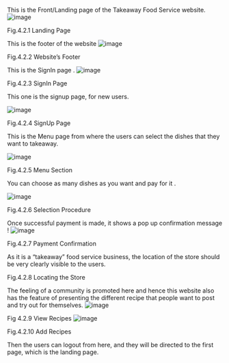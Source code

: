 This is the Front/Landing page of the Takeaway Food Service website.
![image](https://github.com/Srishti003/TakeAwayFoodService/assets/90563430/837a0e77-e52c-4103-a118-707273a2e679)

 
Fig.4.2.1  Landing Page







This is the footer of the website
![image](https://github.com/Srishti003/TakeAwayFoodService/assets/90563430/4d090206-cc40-47ee-9d29-4d871fc43345)

 
Fig.4.2.2  Website’s  Footer








This is the SignIn page .
![image](https://github.com/Srishti003/TakeAwayFoodService/assets/90563430/b6fc9a40-6ae9-4df2-a703-8a7b2db1444b)

 
Fig.4.2.3  SignIn Page








This one is the signup page, for new users.

 ![image](https://github.com/Srishti003/TakeAwayFoodService/assets/90563430/eeda0dd9-55cd-41a9-949f-3ba511d3e199)

Fig.4.2.4     SignUp Page







This is the Menu page from where the users can select the dishes that they want to takeaway.

 ![image](https://github.com/Srishti003/TakeAwayFoodService/assets/90563430/5709d67b-aa1f-42a9-ad4b-e92d59022eb9)

Fig.4.2.5  Menu Section



You can choose as many dishes as you want and pay for it .

 ![image](https://github.com/Srishti003/TakeAwayFoodService/assets/90563430/e80b43a9-f3a8-46fc-b08d-e1ced158e354)

Fig.4.2.6   Selection Procedure



Once successful payment is made, it shows  a pop up confirmation message !
![image](https://github.com/Srishti003/TakeAwayFoodService/assets/90563430/b9319055-fd73-4c91-9db9-3806f8161bf7)

 
Fig.4.2.7    Payment Confirmation


As it is a “takeaway” food service business, the location of the store should be very clearly visible to the users.
 
Fig.4.2.8  Locating the Store





The feeling of a community  is promoted here and hence this website also has the feature of presenting the different recipe that people want to post and try out for themselves.
 ![image](https://github.com/Srishti003/TakeAwayFoodService/assets/90563430/87d2bab3-4478-471a-af2e-ec4ab4a69eb4)

Fig 4.2.9  View Recipes
![image](https://github.com/Srishti003/TakeAwayFoodService/assets/90563430/5fdd3af4-0a71-4691-96a3-7195e8f6e4fe)

 
Fig.4.2.10 Add Recipes





Then the users can logout from here, and they will be directed to the first page, which is the landing page.
